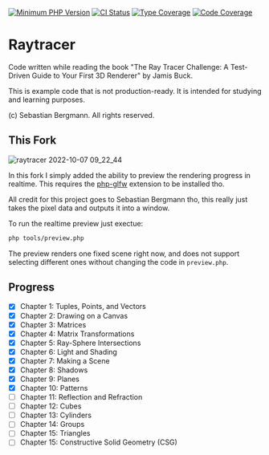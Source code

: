 [![Minimum PHP Version](https://img.shields.io/badge/php-%3E%3D%208.1-8892BF.svg?style=flat-square)](https://php.net/)
[![CI Status](https://github.com/sebastianbergmann/raytracer/workflows/CI/badge.svg?branch=master&event=push)](https://github.com/sebastianbergmann/raytracer/actions)
[![Type Coverage](https://shepherd.dev/github/sebastianbergmann/raytracer/coverage.svg)](https://shepherd.dev/github/sebastianbergmann/raytracer)
[![Code Coverage](https://codecov.io/gh/sebastianbergmann/raytracer/branch/main/graph/badge.svg?token=IfbgdrCpOM)](https://codecov.io/gh/sebastianbergmann/raytracer)

# Raytracer

Code written while reading the book "The Ray Tracer Challenge: A Test-Driven Guide to Your First 3D Renderer" by Jamis Buck.

This is example code that is not production-ready. It is intended for studying and learning purposes.

(c) Sebastian Bergmann. All rights reserved.

## This Fork 

![raytracer 2022-10-07 09_22_44](https://user-images.githubusercontent.com/956212/194496387-c6121e1c-cadf-43c4-a88c-e33e4781ca8d.gif)

In this fork I simply added the ability to preview the rendering progress in realtime. This requires the [php-glfw](https://github.com/mario-deluna/php-glfw) extension to be installed tho.

All credit for this project goes to Sebastian Bergmann tho, this really just takes the pixel data and outputs it into a window. 

To run the realtime preview just exectue:

```bash
php tools/preview.php
```

The preview renders one fixed scene right now, and does not support selecting different ones without changing the code in `preview.php`.


## Progress

- [X] Chapter 1: Tuples, Points, and Vectors
- [X] Chapter 2: Drawing on a Canvas
- [X] Chapter 3: Matrices
- [X] Chapter 4: Matrix Transformations
- [X] Chapter 5: Ray-Sphere Intersections
- [X] Chapter 6: Light and Shading
- [X] Chapter 7: Making a Scene
- [X] Chapter 8: Shadows
- [X] Chapter 9: Planes
- [X] Chapter 10: Patterns
- [ ] Chapter 11: Reflection and Refraction
- [ ] Chapter 12: Cubes
- [ ] Chapter 13: Cylinders
- [ ] Chapter 14: Groups
- [ ] Chapter 15: Triangles
- [ ] Chapter 15: Constructive Solid Geometry (CSG)
